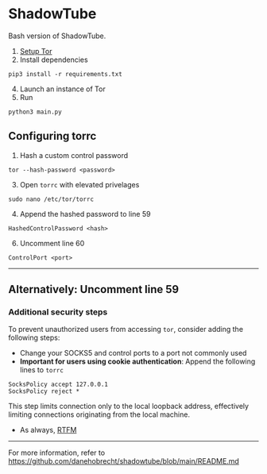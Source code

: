 # ShadowTube
Bash version of ShadowTube.
1. [Setup Tor](https://github.com/danehobrecht/shadowtube-bash/blob/main/torinst.md)
2. Install dependencies
```
pip3 install -r requirements.txt
```
4. Launch an instance of Tor
5. Run
```
python3 main.py
```
## Configuring torrc
1. Hash a custom control password
```
tor --hash-password <password>
```
3. Open `torrc` with elevated privelages
```
sudo nano /etc/tor/torrc
```
4. Append the hashed password to line 59
```
HashedControlPassword <hash>
```
6. Uncomment line 60
```
ControlPort <port>
```
---
**Alternatively:** Uncomment line 59
---
### Additional security steps
To prevent unauthorized users from accessing `tor`, consider adding the following steps:
- Change your SOCKS5 and control ports to a port not commonly used
- **Important for users using cookie authentication**: Append the following lines to `torrc`
```
SocksPolicy accept 127.0.0.1
SocksPolicy reject *
```
This step limits connection only to the local loopback address, effectively limiting connections originating from the local machine.
- As always, [RTFM](https://tor.void.gr/docs/tor-manual.html.en)
---
For more information, refer to https://github.com/danehobrecht/shadowtube/blob/main/README.md
